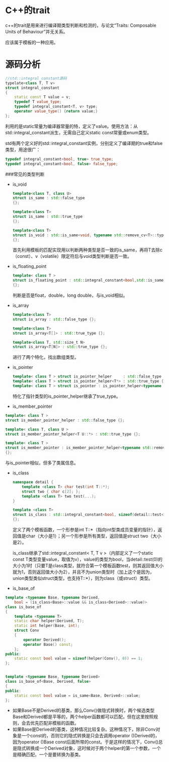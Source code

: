 # C++的trait

c++的trait是用来进行编译期类型判断和检测的，与论文“Traits: Composable Units of Behaviour”并无关系。

应该属于模板的一种应用。

# 源码分析

```c++
//std::integral_constant源码
typelate<class T, T v>
struct integral_constant
{
    static const T value = v;
    typedef T value_type;
    typedef integral_constant<T, v> type;
    operator value_type() {return value;}
};
```

利用的是static常量为编译器常量的特，定义了value。使用方法：从std::integral_constant派生，无需自己定义static const常量或enum类型。

std有两个定义好的std::integral_constant实例，分别定义了编译期的true和false类型，用途很广：

```c++
typedef integral_constant<bool, true> true_type;
typedef integral_constant<bool, false> false_type;
```

###常见的类型判断

* is_void

  ```c++
  template<class T, class U>
  struct is_same : std::false_type
  {};

  template<class T>
  struct is_same : std::true_type
  {};

  template<class T>
  struct is_void : std::is_same<void, typename std::remove_cv<T>::type>
  {};
  ```

  首先利用模板的匹配实现用以判断两种类型是否一致的is_same，再将T去除c（const）、v（volatile）限定符后与void类型判断是否一致。

* is_floating_point

  ```c++
  template< class T >
  struct is_floating_point : std::integral_constant<bool,std::is_same<float, typename std::remove_cv<T>::type>::value || std::is_same<double, typename std::remove_cv<T>::type>::value || std::is_same<long double, typename std::remove_cv<T>::type>::value> 
  {};
  ```

  判断是否是float，double，long double，与is_void相似。

* is_array

  ```c++
  template<class T>
  struct is_array : std::false_type {};

  template<class T>
  struct is_array<T[]> : std::true_type {};

  template<class T, std::size_t N>
  struct is_array<T[N]> : std::true_type {};
  ```

  进行了两个特化，找出数组类型。

* is_pointer

  ```c++
  template< class T > struct is_pointer_helper     : std::false_type {};
  template< class T > struct is_pointer_helper<T*> : std::true_type {};
  template< class T > struct is_pointer : is_pointer_helper<typename std::remove_cv<T>::type> {};
  ```

  特化了指针类型的is_pointer_helper继承了true_type。

*  is_member_pointer

  ```c++
  template< class T >
  struct is_member_pointer_helper : std::false_type {};

  template< class T, class U >
  struct is_member_pointer_helper<T U::*> : std::true_type {};

  template< class T >
  struct is_member_pointer : is_member_pointer_helper<typename std::remove_cv<T>::type> 
  {};
  ```

  与is_pointer相似，但多了类属信息。

* is_class

  ```c++
  namespace detail {
      template <class T> char test(int T::*);
      struct two { char c[2]; };
      template <class T> two test(...);
  }

  template <class T>
  struct is_class : std::integral_constant<bool, sizeof(detail::test<T>(0))==1 && !std::is_union<T>::value> 
  {};
  ```

  定义了两个模板函数，一个形参是int T::*（指向int型类成员变量的指针），返回值是char（大小是1）；另一个形参是所有类型，返回值是struct two（大小是2）。

  is_class继承了std::integral_constant< T, T v >（内部定义了一个static const T类型变量value，取值为v），value的类型为bool，当detail::test(0)的大小为1时（只要T是class类型，就符合第一个模板函数test，则其返回值大小就为1，否则返回值大小为2），并且不为union类型时（加上这个是因为，union类型类似struct类型，也支持T::*），则为class（或struct）类型。

*  is_base_of

  ```c++
  template <typename Base, typename Derived, 
      bool = (is_class<Base>::value && is_class<Derived>::value)>
  class is_base_of
  {
      template <typename T>
      static char helper(Derived, T);
      static int helper(Base, int);
      struct Conv
      {
          operator Derived();
          operator Base() const;
      };
  public:
      static const bool value = sizeof(helper(Conv(), 0)) == 1;
  };


  template <typename Base, typename Derived>
  class is_base_of<Base, Derived, false>
  {
  public:
      static const bool value = is_same<Base, Derived>::value;
  };
  ```

  * 如果Base不是Derived的基类，那么Conv()做隐式转换时，两个候选类型Base和Derived都是平等的，两个helper函数都可以匹配，但在这里按照规则，会去优先匹配非模板的函数。
  * 如果Base是Derived的基类，这种情况比较复杂。这种情况下，除非Conv对象是一个const的，否则它的隐式转换是只会去调用operator ()Derived的，因为operator ()Base const后面所带的const。于是这样的情况下，Conv()总是隐式转换成一个Derived对象，这时候对于两个helper的第一个参数，一个是精确匹配，一个是要转换为基类。







